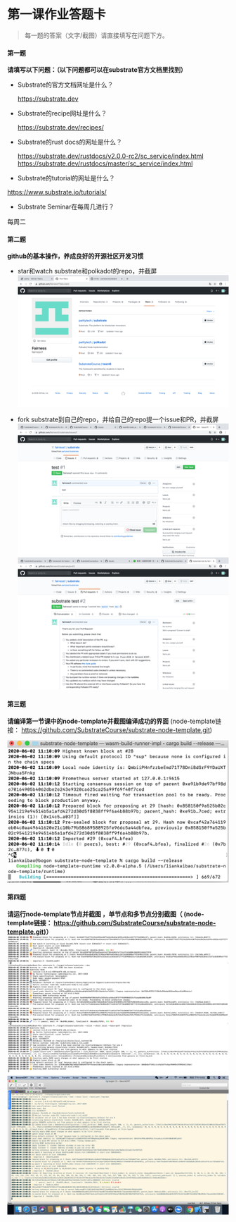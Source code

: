 # 第一课作业答题卡

> 每一题的答案（文字/截图）请直接填写在问题下方。

#### 第一题

**请填写以下问题：（以下问题都可以在substrate官方文档里找到）**

- Substrate的官方文档网址是什么？

  https://substrate.dev

- Substrate的recipe网址是什么？

  https://substrate.dev/recipes/  

- Substrate的rust docs的网址是什么？

  https://substrate.dev/rustdocs/v2.0.0-rc2/sc_service/index.html
  https://substrate.dev/rustdocs/master/sc_service/index.html
- Substrate的tutorial的网址是什么？

https://www.substrate.io/tutorials/ 

- Substrate Seminar在每周几进行？
 
 每周二

#### 第二题

**github的基本操作，养成良好的开源社区开发习惯**

- star和watch substrate和polkadot的repo，并截屏
![star-watch-2.png]( ./star-watch-2.png)

- fork substrate到自己的repo，并给自己的repo提一个issue和PR，并截屏
![frok-issue-substrate.png]( ./frok-issue-substrate.png)
![substrate-pr.png]( ./substrate-pr.png)

#### 第三题

**请编译第一节课中的node-template并截图编译成功的界面** (node-template链接： https://github.com/SubstrateCourse/substrate-node-template.git)

![compile-tem-node.png]( ./compile-tem-node.png)
#### 第四题

**请运行node-template节点并截图 ，单节点和多节点分别截图（ (node-template链接： https://github.com/SubstrateCourse/substrate-node-template.git)）**
![simple.png]( ./simple.png)
![Multi-node.png]( ./Multi-node.png)

